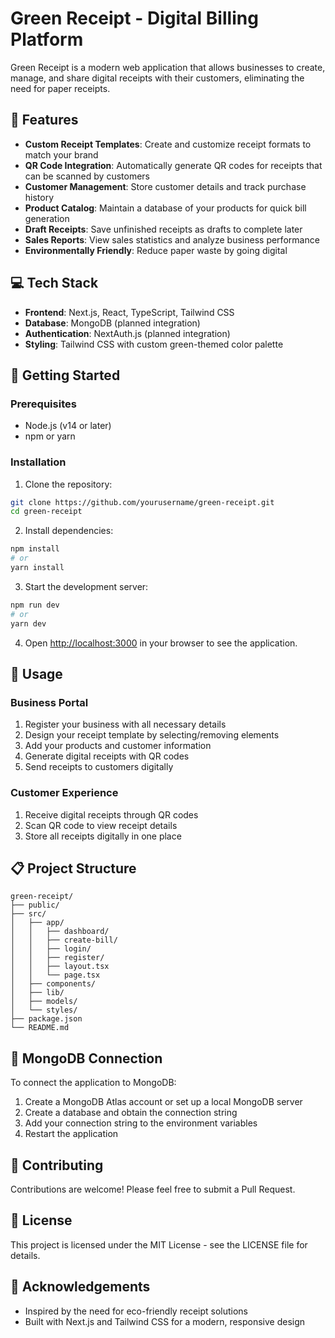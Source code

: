 # Green Receipt - Digital Billing Platform

Green Receipt is a modern web application that allows businesses to create, manage, and share digital receipts with their customers, eliminating the need for paper receipts.

## 🌟 Features

- **Custom Receipt Templates**: Create and customize receipt formats to match your brand
- **QR Code Integration**: Automatically generate QR codes for receipts that can be scanned by customers
- **Customer Management**: Store customer details and track purchase history
- **Product Catalog**: Maintain a database of your products for quick bill generation
- **Draft Receipts**: Save unfinished receipts as drafts to complete later
- **Sales Reports**: View sales statistics and analyze business performance
- **Environmentally Friendly**: Reduce paper waste by going digital

## 💻 Tech Stack

- **Frontend**: Next.js, React, TypeScript, Tailwind CSS
- **Database**: MongoDB (planned integration)
- **Authentication**: NextAuth.js (planned integration)
- **Styling**: Tailwind CSS with custom green-themed color palette

## 🚀 Getting Started

### Prerequisites

- Node.js (v14 or later)
- npm or yarn

### Installation

1. Clone the repository:
```bash
git clone https://github.com/yourusername/green-receipt.git
cd green-receipt
```

2. Install dependencies:
```bash
npm install
# or
yarn install
```

3. Start the development server:
```bash
npm run dev
# or
yarn dev
```

4. Open [http://localhost:3000](http://localhost:3000) in your browser to see the application.

## 📱 Usage

### Business Portal

1. Register your business with all necessary details
2. Design your receipt template by selecting/removing elements
3. Add your products and customer information
4. Generate digital receipts with QR codes
5. Send receipts to customers digitally

### Customer Experience

1. Receive digital receipts through QR codes
2. Scan QR code to view receipt details
3. Store all receipts digitally in one place

## 📋 Project Structure

```
green-receipt/
├── public/
├── src/
│   ├── app/
│   │   ├── dashboard/
│   │   ├── create-bill/
│   │   ├── login/
│   │   ├── register/
│   │   ├── layout.tsx
│   │   └── page.tsx
│   ├── components/
│   ├── lib/
│   ├── models/
│   └── styles/
├── package.json
└── README.md
```

## 🔄 MongoDB Connection

To connect the application to MongoDB:

1. Create a MongoDB Atlas account or set up a local MongoDB server
2. Create a database and obtain the connection string
3. Add your connection string to the environment variables
4. Restart the application

## 🤝 Contributing

Contributions are welcome! Please feel free to submit a Pull Request.

## 📄 License

This project is licensed under the MIT License - see the LICENSE file for details.

## 🙏 Acknowledgements

- Inspired by the need for eco-friendly receipt solutions
- Built with Next.js and Tailwind CSS for a modern, responsive design 